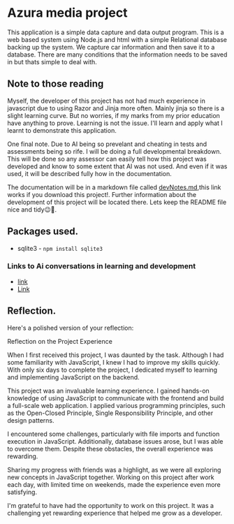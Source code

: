 # Azura media project

This application is a simple data capture and data output program. This is a web based system using Node.js and html with a simple Relational database backing up the system. We capture car information and then save it to a database. There are many conditions that the information needs to be saved in but thats simple to deal with.

## Note to those reading

Myself, the developer of this project has not had much experience in javascript due to using Razor and Jinja more often. Mainly jinja so there is a slight learning curve. But no worries, if my marks from my prior education have anything to prove. Learning is not the issue. I'll learn and apply what I learnt to demonstrate this application.

One final note. Due to AI being so prevelant and cheating in tests and assessments being so rife. I will be doing a full developmental breakdown. This will be done so any assessor can easily tell how this project was developed and know to some extent that AI was not used. And even if it was used, it will be described fully how in the documentation. 

The documentation will be in a markdown file called [devNotes.md](planning\devNotes.md),this link works if you download this project!. Further information about the development of this project will be located there. Lets keep the README file nice and tidy😉🤣.

## Packages used.
- sqlite3 - `npm install sqlite3`

### Links to Ai conversations in learning and development
- [link](https://chatgpt.com/share/67acacec-27c4-8002-a732-a0a51b9933f9)
- [Link](https://chatgpt.com/share/67acad10-f520-8002-a20f-e942dbe9b718)

## Reflection.

Here's a polished version of your reflection:

Reflection on the Project Experience

When I first received this project, I was daunted by the task. Although I had some familiarity with JavaScript, I knew I had to improve my skills quickly. With only six days to complete the project, I dedicated myself to learning and implementing JavaScript on the backend.

This project was an invaluable learning experience. I gained hands-on knowledge of using JavaScript to communicate with the frontend and build a full-scale web application. I applied various programming principles, such as the Open-Closed Principle, Single Responsibility Principle, and other design patterns.

I encountered some challenges, particularly with file imports and function execution in JavaScript. Additionally, database issues arose, but I was able to overcome them. Despite these obstacles, the overall experience was rewarding.

Sharing my progress with friends was a highlight, as we were all exploring new concepts in JavaScript together. Working on this project after work each day, with limited time on weekends, made the experience even more satisfying.

I'm grateful to have had the opportunity to work on this project. It was a challenging yet rewarding experience that helped me grow as a developer.